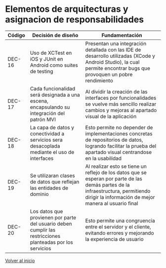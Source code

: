 # Elementos de arquitecturas y asignacion de responsabilidades

| Código | Decisión de diseño                                                                                         | Fundamentación                                                                                                                                                                            |
| ------ | ---------------------------------------------------------------------------------------------------------- | ----------------------------------------------------------------------------------------------------------------------------------------------------------------------------------------- |
| DEC-16 | Uso de XCTest en iOS y JUnit en Android como suites de testing                                             | Presentan una integración detallada con las IDE de desarrollo utilizadas (XCode y Android Studio), la cual permite encontrar bugs que provoquen un pobre rendimiento                      |
| DEC-17 | Cada funcionalidad será designada a una escena, encapsulando su integración del patrón MVI                 | Al dividir la creación de las interfaces por funcionalidades se vuelve más sencillo realizar cambios y mejoras al apartado visual de la aplicación                                        |
| DEC-18 | La capa de datos y conectividad a servicios sera desacoplada mediante el uso de interfaces                 | Esto permite no depender de implementaciones concretas de repositorios de datos, logrando facilitar la prueba del apartado visual centrandose en la usabilidad                            |
| DEC-19 | Se utilizaran clases de datos que reflejan las entidades de dominio                                        | Al realizar esto se tiene un reflejo de los datos que se esperan por parte de las demás partes de la infraestructura, permitiendo dirigir la información de mejor manera al usuario final |
| DEC-20 | Los datos que provienen por parte del usuario deben cumplir las restricciones planteadas por los servicios | Esto permite una congruencia entre el servidor y el cliente, evitando errores y mejorando la experiencia de usuario                                                                       |

[Volver al inicio](../ADD.md)
